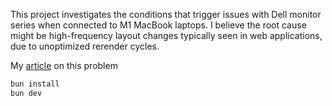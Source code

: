 This project investigates the conditions that trigger issues with Dell monitor series when connected to M1 MacBook laptops. I believe the root cause might be high-frequency layout changes typically seen in web applications, due to unoptimized rerender cycles.

My [article](https://vasilyator.com/blog/m1-external-monitor-flickering) on this problem

```bash
bun install
bun dev
```